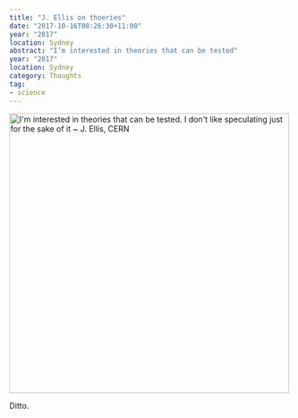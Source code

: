 ```yaml
---
title: "J. Ellis on thoeries"
date: "2017-10-16T08:26:30+11:00"
year: "2017"
location: Sydney
abstract: "I’m interested in theories that can be tested"
year: "2017"
location: Sydney
category: Thoughts
tag:
- science
---
```

<p><img src="https://rubenerd.com/files/2017/j-ellis@1x.jpg" srcset="https://rubenerd.com/files/2017/j-ellis@1x.jpg 1x, https://rubenerd.com/files/2017/j-ellis@2x.jpg 2x" alt="I'm interested in theories that can be tested. I don't like speculating just for the sake of it ~ J. Ellis, CERN" style="width:500px" /></p>

Ditto.

